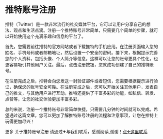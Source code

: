 # 推特账号注册

推特（Twitter）是一款非常流行的社交媒体平台，它可以让用户分享自己的想法、观点和生活点滴。注册一个推特账号非常简单，只需要几个简单的步骤，就可以开始使用这个充满乐趣和信息的平台了。

首先，您需要前往推特的官方网站或者下载推特的手机应用。在注册页面输入您的姓名、手机号码或者邮箱地址，然后设置一个安全的密码。接下来，根据提示完善您的个人资料，包括头像、个人简介等信息。这样可以让您的账号更具个性化，也更容易吸引其他用户关注。最后，点击注册按钮，您就成功创建了自己的推特账号。

在注册完成之后，推特会向您发送一封验证邮件或者短信，您需要根据提示进行验证，确保您的账号安全可靠。在注册完成之后，您可以开始关注其他用户，发表自己的推文，与其他用户进行互动。推特还提供了丰富多彩的功能，如私信、转发、点赞等，让您的社交体验更加丰富多彩。

总的来说，注册一个推特账号非常简单快捷，只需要几分钟的时间就可以完成。希望通过这篇文章，您可以更加了解推特账号注册的流程和注意事项，让您在推特上玩得更加尽兴！

更多 关于推特账号注册 请通过✈与我们联系，感谢阅读,谢谢！[点✈这里联系](https://ww.k02.cc)